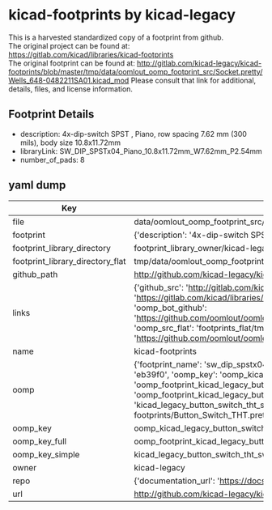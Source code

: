 # kicad-footprints by kicad-legacy  
This is a harvested standardized copy of a footprint from github.  
The original project can be found at:  
https://gitlab.com/kicad/libraries/kicad-footprints  
The original footprint can be found at:
http://gitlab.com/kicad-legacy/kicad-footprints/blob/master/tmp/data/oomlout_oomp_footprint_src/Socket.pretty/Wells_648-0482211SA01.kicad_mod
Please consult that link for additional, details, files, and license information.  
## Footprint Details
* description: 4x-dip-switch SPST , Piano, row spacing 7.62 mm (300 mils), body size 10.8x11.72mm  
* libraryLink: SW_DIP_SPSTx04_Piano_10.8x11.72mm_W7.62mm_P2.54mm  
* number_of_pads: 8  
## yaml dump  
| Key | Value |  
| --- | --- |  
| file | data/oomlout_oomp_footprint_src/kicad-footprints/Button_Switch_THT.pretty/SW_DIP_SPSTx04_Piano_10.8x11.72mm_W7.62mm_P2.54mm.kicad_mod |  
| footprint | {'description': '4x-dip-switch SPST , Piano, row spacing 7.62 mm (300 mils), body size 10.8x11.72mm', 'libraryLink': 'SW_DIP_SPSTx04_Piano_10.8x11.72mm_W7.62mm_P2.54mm', 'number_of_pads': 8} |  
| footprint_library_directory | footprint_library_owner/kicad-legacy_kicad-footprints |  
| footprint_library_directory_flat | tmp/data/oomlout_oomp_footprint_src/footprints_flat/kicad_legacy_button_switch_tht_sw_dip_spstx04_piano_10_8x11_72mm_w7_62mm_p2_54mm/working |  
| github_path | http://github.com/kicad-legacy/kicad-footprints/blob/master/tmp/data/oomlout_oomp_footprint_src/Button_Switch_THT.pretty/SW_DIP_SPSTx04_Piano_10.8x11.72mm_W7.62mm_P2.54mm.kicad_mod |  
| links | {'github_src': 'http://gitlab.com/kicad-legacy/kicad-footprints/blob/master/tmp/data/oomlout_oomp_footprint_src/Socket.pretty/Wells_648-0482211SA01.kicad_mod', 'github_src_repo': 'https://gitlab.com/kicad/libraries/kicad-footprints', 'oomp_bot': 'tmp/data/oomlout_oomp_footprint_src/footprints/kicad_legacy_button_switch_tht_sw_dip_spstx04_piano_10_8x11_72mm_w7_62mm_p2_54mm/working', 'oomp_bot_github': 'https://github.com/oomlout/oomlout_oomp_footprint_bot/tree/main/tmp/data/oomlout_oomp_footprint_src/footprints/kicad_legacy_button_switch_tht_sw_dip_spstx04_piano_10_8x11_72mm_w7_62mm_p2_54mm/working', 'oomp_src_flat': 'footprints_flat/tmp/data/oomlout_oomp_footprint_src/footprints_flat/kicad_legacy_button_switch_tht_sw_dip_spstx04_piano_10_8x11_72mm_w7_62mm_p2_54mm/working', 'oomp_src_flat_github': 'https://github.com/oomlout/oomlout_oomp_footprint_src/tree/main/tmp/data/oomlout_oomp_footprint_src/footprints_flat/kicad_legacy_button_switch_tht_sw_dip_spstx04_piano_10_8x11_72mm_w7_62mm_p2_54mm/working'} |  
| name | kicad-footprints |  
| oomp | {'footprint_name': 'sw_dip_spstx04_piano_10_8x11_72mm_w7_62mm_p2_54mm', 'library_name': 'button_switch_tht', 'md5': 'eb39f031287a30b6a61fcc6236e4d5c6', 'md5_10': 'eb39f03128', 'md5_5': 'eb39f', 'md5_6': 'eb39f0', 'oomp_key': 'oomp_kicad_legacy_button_switch_tht_sw_dip_spstx04_piano_10_8x11_72mm_w7_62mm_p2_54mm', 'oomp_key_extra': 'oomp_footprint_kicad_legacy_button_switch_tht_sw_dip_spstx04_piano_10_8x11_72mm_w7_62mm_p2_54mm', 'oomp_key_full': 'oomp_footprint_kicad_legacy_button_switch_tht_sw_dip_spstx04_piano_10_8x11_72mm_w7_62mm_p2_54mm_eb39f0', 'oomp_key_simple': 'kicad_legacy_button_switch_tht_sw_dip_spstx04_piano_10_8x11_72mm_w7_62mm_p2_54mm', 'original_filename': 'data/oomlout_oomp_footprint_src/kicad-footprints/Button_Switch_THT.pretty/SW_DIP_SPSTx04_Piano_10.8x11.72mm_W7.62mm_P2.54mm.kicad_mod', 'owner_name': 'kicad_legacy'} |  
| oomp_key | oomp_kicad_legacy_button_switch_tht_sw_dip_spstx04_piano_10_8x11_72mm_w7_62mm_p2_54mm |  
| oomp_key_full | oomp_footprint_kicad_legacy_button_switch_tht_sw_dip_spstx04_piano_10_8x11_72mm_w7_62mm_p2_54mm |  
| oomp_key_simple | kicad_legacy_button_switch_tht_sw_dip_spstx04_piano_10_8x11_72mm_w7_62mm_p2_54mm |  
| owner | kicad-legacy |  
| repo | {'documentation_url': 'https://docs.github.com/rest/repos/repos#get-a-repository', 'message': 'Not Found'} |  
| url | http://github.com/kicad-legacy/kicad-footprints |  

